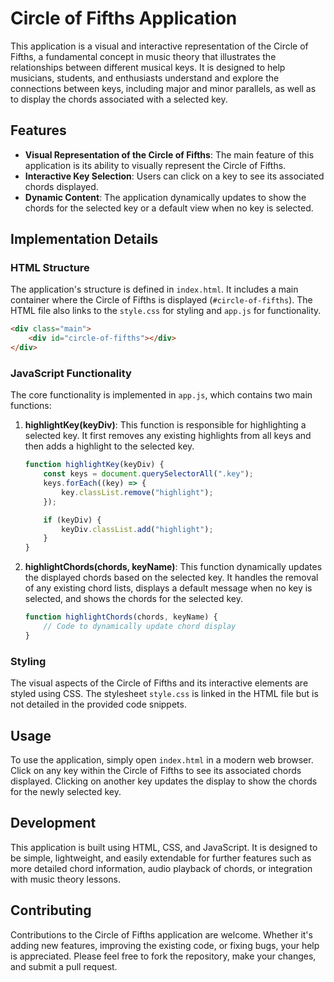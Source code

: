 # Circle of Fifths Application

This application is a visual and interactive representation of the Circle of Fifths, a fundamental concept in music theory that illustrates the relationships between different musical keys. It is designed to help musicians, students, and enthusiasts understand and explore the connections between keys, including major and minor parallels, as well as to display the chords associated with a selected key.

## Features

- **Visual Representation of the Circle of Fifths**: The main feature of this application is its ability to visually represent the Circle of Fifths.
- **Interactive Key Selection**: Users can click on a key to see its associated chords displayed.
- **Dynamic Content**: The application dynamically updates to show the chords for the selected key or a default view when no key is selected.

## Implementation Details

### HTML Structure

The application's structure is defined in `index.html`. It includes a main container where the Circle of Fifths is displayed (`#circle-of-fifths`). The HTML file also links to the `style.css` for styling and `app.js` for functionality.

```html
<div class="main">
    <div id="circle-of-fifths"></div>
</div>
```

### JavaScript Functionality

The core functionality is implemented in `app.js`, which contains two main functions:

1. **highlightKey(keyDiv)**: This function is responsible for highlighting a selected key. It first removes any existing highlights from all keys and then adds a highlight to the selected key.

    ```javascript
    function highlightKey(keyDiv) {
        const keys = document.querySelectorAll(".key");
        keys.forEach((key) => {
            key.classList.remove("highlight");
        });

        if (keyDiv) {
            keyDiv.classList.add("highlight");
        }
    }
    ```

2. **highlightChords(chords, keyName)**: This function dynamically updates the displayed chords based on the selected key. It handles the removal of any existing chord lists, displays a default message when no key is selected, and shows the chords for the selected key.

    ```javascript
    function highlightChords(chords, keyName) {
        // Code to dynamically update chord display
    }
    ```

### Styling

The visual aspects of the Circle of Fifths and its interactive elements are styled using CSS. The stylesheet `style.css` is linked in the HTML file but is not detailed in the provided code snippets.

## Usage

To use the application, simply open `index.html` in a modern web browser. Click on any key within the Circle of Fifths to see its associated chords displayed. Clicking on another key updates the display to show the chords for the newly selected key.

## Development

This application is built using HTML, CSS, and JavaScript. It is designed to be simple, lightweight, and easily extendable for further features such as more detailed chord information, audio playback of chords, or integration with music theory lessons.

## Contributing

Contributions to the Circle of Fifths application are welcome. Whether it's adding new features, improving the existing code, or fixing bugs, your help is appreciated. Please feel free to fork the repository, make your changes, and submit a pull request.